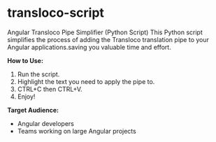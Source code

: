 # transloco-script
Angular Transloco Pipe Simplifier (Python Script)
This Python script simplifies the process of adding the Transloco translation pipe to your Angular applications.saving you valuable time and effort.

**How to Use:**

1. Run the script.
2. Highlight the text you need to apply the pipe to.
3. CTRL+C then CTRL+V.
4. Enjoy!
   
**Target Audience:**

* Angular developers
* Teams working on large Angular projects
